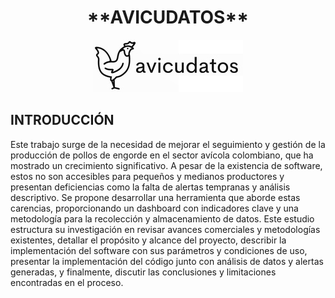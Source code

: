 <h1 align=center> **AVICUDATOS**</h1> 

<p align=center><img src=src\images\horizontal_logo.jpeg><p>


## INTRODUCCIÓN

Este trabajo surge de la necesidad de mejorar el seguimiento y gestión de la producción de pollos de engorde en el sector avícola colombiano, que ha mostrado un crecimiento significativo. A pesar de la existencia de software, estos no son accesibles para pequeños y medianos productores y presentan deficiencias como la falta de alertas tempranas y análisis descriptivo. Se propone desarrollar una herramienta que aborde estas carencias, proporcionando un dashboard con indicadores clave y una metodología para la recolección y almacenamiento de datos. Este estudio estructura su investigación en revisar avances comerciales y metodologías existentes, detallar el propósito y alcance del proyecto, describir la implementación del software con sus parámetros y condiciones de uso, presentar la implementación del código junto con análisis de datos y alertas generadas, y finalmente, discutir las conclusiones y limitaciones encontradas en el proceso.